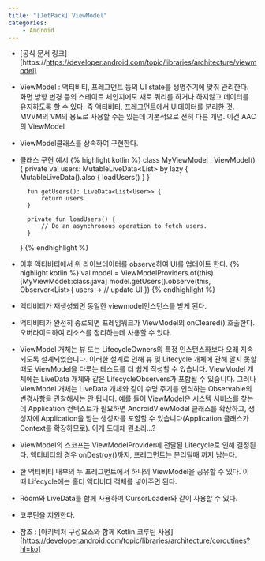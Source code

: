 ```yaml
---
title: "[JetPack] ViewModel"
categories:
    - Android
---
```

* [공식 문서 링크][https://https://developer.android.com/topic/libraries/architecture/viewmodel]

* ViewModel : 액티비티, 프레그먼트 등의 UI state를 생명주기에 맞춰 관리한다. 화면 방향 변경 등의 스테이트 체인지에도
    새로 쿼리를 하거나 하지않고 데이터를 유지하도록 할 수 있다. 즉 액티비티, 프레그먼트에서 UI데이터를 분리한 것.
    MVVM의 VM의 용도로 사용할 수는 있는데 기본적으로 전혀 다른 개념. 이건 AAC의 ViewModel

* ViewModel클래스를 상속하여 구현한다.

* 클래스 구현 예시
{% highlight kotlin %}
class MyViewModel : ViewModel() {
        private val users: MutableLiveData<List<User>> by lazy {
            MutableLiveData().also {
                loadUsers()
            }
        }

        fun getUsers(): LiveData<List<User>> {
            return users
        }

        private fun loadUsers() {
            // Do an asynchronous operation to fetch users.
        }
    }
{% endhighlight %}

* 이후 액티비티에서 위 라이브데이터를 observe하여 UI를 업데이트 한다.
{% highlight kotlin %}
val model = ViewModelProviders.of(this)[MyViewModel::class.java]
model.getUsers().observe(this, Observer<List<User>>{ users ->
    // update UI
})
{% endhighlight %}

* 액티비티가 재생성되면 동일한 viewmodel인스턴스를 받게 된다.

* 액티비티가 완전히 종료되면 프레임워크가 ViewModel의 onCleared() 호출한다. 오버라이드하여 리소스를 정리하는데 사용할 수 있다.

* ViewModel 개체는 뷰 또는 LifecycleOwners의 특정 인스턴스화보다 오래 지속되도록 설계되었습니다.
    이러한 설계로 인해 뷰 및 Lifecycle 개체에 관해 알지 못할 때도 ViewModel을 다루는 테스트를 더 쉽게 작성할 수 있습니다.
    ViewModel 개체에는 LiveData 개체와 같은 LifecycleObservers가 포함될 수 있습니다. 
    그러나 ViewModel 개체는 LiveData 개체와 같이 수명 주기를 인식하는 Observable의 변경사항을 관찰해서는 안 됩니다. 
    예를 들어 ViewModel은 시스템 서비스를 찾는 데 Application 컨텍스트가 필요하면 AndroidViewModel 클래스를 확장하고, 
    생성자에 Application을 받는 생성자를 포함할 수 있습니다(Application 클래스가 Context를 확장하므로). 이게 도대체 뭔소리...?
    
* ViewModel의 스코프는 ViewModelProvider에 전달된 Lifecycle로 인해 결정된다.
    액티비티의 경우 onDestroy()까지, 프레그먼트는 분리될때 까지 남는다.
    
* 한 액티비티 내부의 두 프레그먼트에서 하나의 ViewModel을 공유할 수 있다.
    이 때 Lifecycle에는 홀더 액티비티 객체를 넣어주면 된다.
    
* Room와 LiveData를 함께 사용하며 CursorLoader와 같이 사용할 수 있다.

* 코루틴을 지원한다. 

* 참조 : [아키텍처 구성요소와 함께 Kotlin 코루틴 사용][https://developer.android.com/topic/libraries/architecture/coroutines?hl=ko]